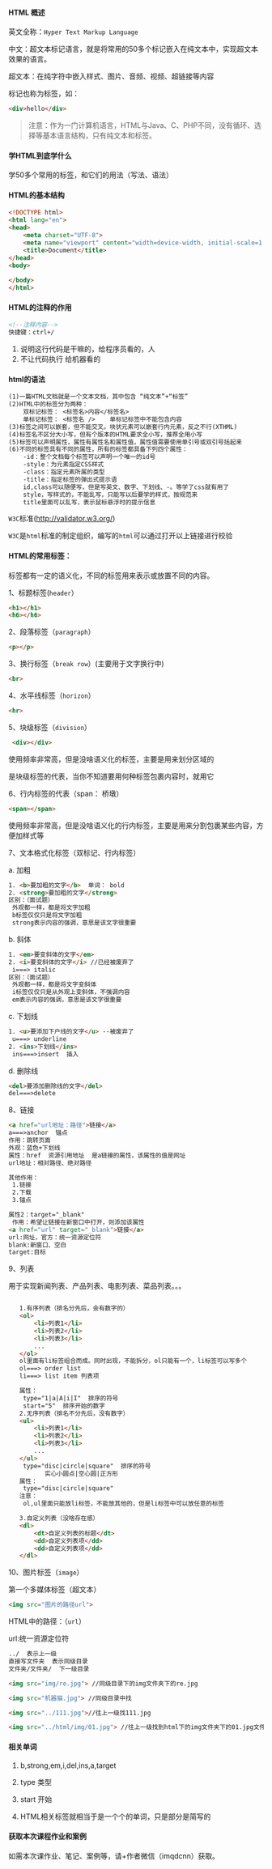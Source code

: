 #### HTML 概述

英文全称：`Hyper Text Markup Language`

中文：超文本标记语言，就是将常用的50多个标记嵌入在纯文本中，实现超文本效果的语言。

超文本：在纯字符中嵌入样式、图片、音频、视频、超链接等内容

标记也称为标签，如：

```html
<div>hello</div>
```

> 注意：作为一门计算机语言，HTML与Java、C、PHP不同，没有循环、选择等基本语言结构，只有纯文本和标签。

#### 学HTML到底学什么

学50多个常用的标签，和它们的用法（写法、语法）

#### HTML的基本结构

```html
<!DOCTYPE html>
<html lang="en">
<head>
    <meta charset="UTF-8">
    <meta name="viewport" content="width=device-width, initial-scale=1.0">
    <title>Document</title>
</head>
<body>
    
</body>
</html>
```

#### HTML的注释的作用

```html
<!--注释内容-->
快捷键：ctrl+/
```

1. 说明这行代码是干嘛的，给程序员看的，人
2. 不让代码执行  给机器看的

#### html的语法

```tex
(1)一篇HTML文档就是一个文本文档，其中包含 “纯文本”+“标签”
(2)HTML中的标签分为两种：
    双标记标签： <标签名>内容</标签名>
    单标记标签： <标签名 />    单标记标签中不能包含内容
(3)标签之间可以嵌套，但不能交叉。块状元素可以嵌套行内元素，反之不行(XTHML)
(4)标签名不区分大小写，但有个版本的HTML要求全小写，推荐全用小写
(5)标签可以声明属性，属性有属性名和属性值，属性值需要使用单引号或双引号括起来
(6)不同的标签具有不同的属性，所有的标签都具备下列四个属性：
    -id：整个文档每个标签可以声明一个唯一的id号
    -style：为元素指定CSS样式
    -class：指定元素所属的类型
    -title：指定标签的弹出式提示语
	id,class可以随便写，但是写英文、数字、下划线、-。等学了css就有用了
	style，写样式的，不能乱写，只能写以后要学的样式，按规范来	
	title里面可以乱写，表示鼠标悬浮时的提示信息
```

`W3C`标准(http://validator.w3.org/)

`W3C`是`html`标准的制定组织，编写的`html`可以通过打开以上链接进行校验

#### HTML的常用标签：

标签都有一定的语义化，不同的标签用来表示或放置不同的内容。

1、标题标签(`header`）

```html
<h1></h1>
<h6></h6>
```

2、段落标签（`paragraph`）

```html
<p></p>
```

3、换行标签（`break row`）(主要用于文字换行中)

```html
<br>
```

4、水平线标签（`horizon`）

```html
<hr>
```

5、块级标签（`division`）

```html
 <div></div>
```

使用频率非常高，但是没啥语义化的标签，主要是用来划分区域的

是块级标签的代表，当你不知道要用何种标签包裹内容时，就用它

6、行内标签的代表（span： 桥墩）

```html
<span></span>
```

使用频率非常高，但是没啥语义化的行内标签，主要是用来分割包裹某些内容，方便加样式等

7、文本格式化标签（双标记、行内标签）

   a. 加粗

   ```html
   1. <b>要加粗的文字</b>  单词： bold
   2. <strong>要加粗的文字</strong>
   区别：（面试题）
   	外观都一样，都是将文字加粗
   	b标签仅仅只是将文字加粗
   	strong表示内容的强调，意思是该文字很重要
   ```

   b. 斜体

   ```html
   1. <em>要变斜体的文字</em>  
   2. <i>要变斜体的文字</i> //已经被废弃了
   	i===> italic
   区别：（面试题）
   	外观都一样，都是将文字变斜体
   	i标签仅仅只是从外观上变斜体，不强调内容
   	em表示内容的强调，意思是该文字很重要
   ```

   c. 下划线

   ```html
   1. <u>要添加下户线的文字</u> --被废弃了
   	u===> underline
   2. <ins>下划线</ins>
   	ins===>insert  插入
   ```

   d. 删除线

   ```html
   <del>要添加删除线的文字</del>
   del===>delete
   ```

8、链接

   ```html
   <a href="url地址：路径">链接</a>
   a===>anchor  锚点 
   作用：跳转页面
   外观：蓝色+下划线
   属性：href  资源引用地址  是a链接的属性，该属性的值是网址
   url地址：相对路径、绝对路径
   
   其他作用：
   	1.链接
   	2.下载
   	3.锚点
   
   属性2：target="_blank"  
   	作用：希望让链接在新窗口中打开，则添加该属性
   <a href="url" target="_blank">链接</a>
   url:网址，官方：统一资源定位符
   blank:新窗口、空白
   target:目标
   ```

9、列表

用于实现新闻列表、产品列表、电影列表、菜品列表。。。

```html

   1.有序列表（排名分先后，会有数字的）
   <ol>
       <li>列表1</li>
       <li>列表2</li>
       <li>列表3</li>
       ...
   </ol>
   ol里面有li标签组合而成。同时出现，不能拆分，ol只能有一个，li标签可以写多个
   ol===> order list
   li===> list item 列表项

   属性：
    type="1|a|A|i|I"  排序的符号
    start="5"  排序开始的数字
   2.无序列表（排名不分先后，没有数字）
   <ul>
       <li>列表1</li>
       <li>列表2</li>
       <li>列表3</li>
       ...
   </ul>
    type="disc|circle|square"  排序的符号
          实心小圆点|空心圆|正方形
   属性：
    type="disc|circle|square"
   注意：
    ol,ul里面只能放li标签，不能放其他的，但是li标签中可以放任意的标签

   3.自定义列表（没啥存在感）
   <dl>
       <dt>自定义列表的标题</dt>
       <dd>自定义列表项</dd>
       <dd>自定义列表项</dd>
   </dl>   
```
10、图片标签（`image`）

第一个多媒体标签（超文本）

```html
<img src="图片的路径url">
```

HTML中的路径：（`url`）

url:统一资源定位符

```html
../  表示上一级
直接写文件夹  表示同级目录
文件夹/文件夹/  下一级目录

<img src="img/re.jpg"> //同级目录下的img文件夹下的re.jpg

<img src="机器猫.jpg"> //同级目录中找

<img src="../111.jpg">//往上一级找111.jpg

<img src="../html/img/01.jpg"> //往上一级找到html下的img文件夹下的01.jpg文件
```

#### 相关单词

1. b,strong,em,i,del,ins,a,target

2. type 类型

3. start 开始
4. HTML相关标签就相当于是一个个的单词，只是部分是简写的


#### 获取本次课程作业和案例

如需本次课作业、笔记、案例等，请+作者微信（imqdcnn）获取。
